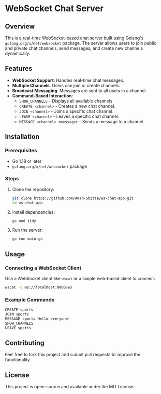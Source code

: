 # WebSocket Chat Server

## Overview
This is a real-time WebSocket-based chat server built using Golang's `golang.org/x/net/websocket` package. The server allows users to join public and private chat channels, send messages, and create new channels dynamically.

## Features
- **WebSocket Support**: Handles real-time chat messages.
- **Multiple Channels**: Users can join or create channels.
- **Broadcast Messaging**: Messages are sent to all users in a channel.
- **Command-Based Interaction**:
  - `SHOW_CHANNELS` - Displays all available channels.
  - `CREATE <channel>` - Creates a new chat channel.
  - `JOIN <channel>` - Joins a specific chat channel.
  - `LEAVE <channel>` - Leaves a specific chat channel.
  - `MESSAGE <channel> <message>` - Sends a message to a channel.
  
## Installation
### Prerequisites
- Go 1.18 or later
- `golang.org/x/net/websocket` package

### Steps
1. Clone the repository:
   ```sh
   git clone https://github.com/Aman-Shitta/ws-chat-app.git
   cd ws-chat-app
   ```
2. Install dependencies:
   ```sh
   go mod tidy
   ```
3. Run the server:
   ```sh
   go run main.go
   ```

## Usage
### Connecting a WebSocket Client
Use a WebSocket client like `wscat` or a simple web-based client to connect:
```sh
wscat -c ws://localhost:8080/ws
```

### Example Commands
```sh
CREATE sports
JOIN sports
MESSAGE sports Hello everyone!
SHOW_CHANNELS
LEAVE sports
```

## Contributing
Feel free to fork this project and submit pull requests to improve the functionality.

## License
This project is open-source and available under the MIT License.

